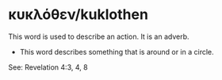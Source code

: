 # κυκλόθεν/kuklothen
This word is used to describe an action. It is an adverb.

* This word describes something that is around or in a circle.

See: Revelation 4:3, 4, 8
